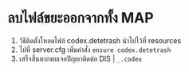 # ลบไฟล์ขยะออกจากทั้ง MAP

1. วิธีติดตั้งโหลดไฟล์ codex.detetrash นำไปไว้ที่ resources
2. ไปที่ server.cfg เพิ่มคำสั่ง `ensure codex.detetrash`
3. เสร็จสิ้นหากพบเจอปัญหาติดต่อ DIS | `_.codex`

